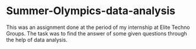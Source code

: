 # Summer-Olympics-data-analysis
This was an assignment done at the period of my internship at Elite Techno Groups. The task was to find the answer of some given questions through the help of data analysis.

